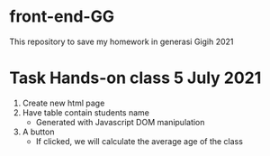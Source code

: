 # front-end-GG
This repository to save my homework in generasi Gigih 2021 

# Task Hands-on class 5 July 2021
1. Create new html page
2. Have table contain students name
   - Generated with Javascript DOM manipulation
3. A button 
   -  If clicked, we will calculate the average age of the class

